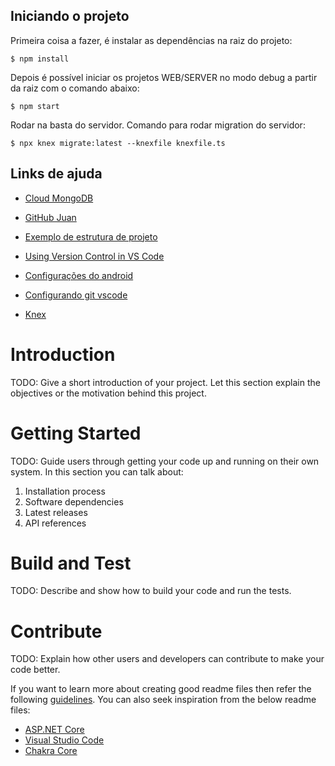 ## Iniciando o projeto

Primeira coisa a fazer, é instalar as dependências na raiz do projeto:
```
$ npm install
```

Depois é possível iniciar os projetos WEB/SERVER no modo debug a partir da raiz com o comando abaixo:
```
$ npm start
```

Rodar na basta do servidor.
Comando para rodar migration do servidor:
```
$ npx knex migrate:latest --knexfile knexfile.ts
```

## Links de ajuda
- [Cloud MongoDB](https://cloud.mongodb.com/)
- [GitHub Juan](https://github.com/jmonestel)
- [Exemplo de estrutura de projeto](https://github.com/hexacta/project-structure-sample)
- [Using Version Control in VS Code](https://code.visualstudio.com/docs/editor/versioncontrol)
- [Configurações do android](https://docs.rocketseat.dev)
- [Configurando git vscode](https://www.youtube.com/watch?v=Fk12ELJ9Bww)

- [Knex](http://knexjs.org/)


# Introduction 
TODO: Give a short introduction of your project. Let this section explain the objectives or the motivation behind this project. 

# Getting Started
TODO: Guide users through getting your code up and running on their own system. In this section you can talk about:
1.	Installation process
2.	Software dependencies
3.	Latest releases
4.	API references

# Build and Test
TODO: Describe and show how to build your code and run the tests. 

# Contribute
TODO: Explain how other users and developers can contribute to make your code better. 

If you want to learn more about creating good readme files then refer the following [guidelines](https://docs.microsoft.com/en-us/azure/devops/repos/git/create-a-readme?view=azure-devops). You can also seek inspiration from the below readme files:
- [ASP.NET Core](https://github.com/aspnet/Home)
- [Visual Studio Code](https://github.com/Microsoft/vscode)
- [Chakra Core](https://github.com/Microsoft/ChakraCore)
